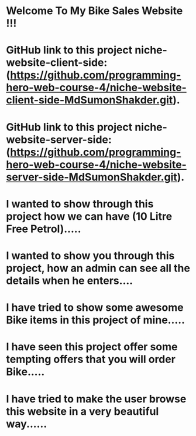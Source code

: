 # Welcome To My Bike Sales Website !!!

# GitHub link to this project niche-website-client-side:(https://github.com/programming-hero-web-course-4/niche-website-client-side-MdSumonShakder.git).

# GitHub link to this project niche-website-server-side:(https://github.com/programming-hero-web-course-4/niche-website-server-side-MdSumonShakder.git).



# I wanted to show through this project how we can have (10 Litre Free Petrol).....

# I wanted to show you through this project, how an admin can see all the details when he enters....

# I have tried to show some awesome Bike items in this project of mine.....

# I have seen this project offer some tempting offers that you will order Bike.....

# I have tried to make the user browse this website in a very beautiful way......
